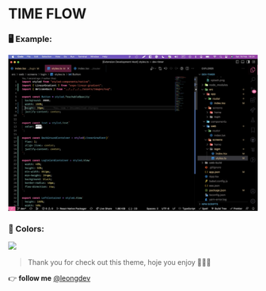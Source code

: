 # TIME FLOW

### 🖥 Example:
![](images/background.png)

### 🎨 Colors:
![](images/colors.png)

> Thank you for check out this theme, hoje you enjoy 💜🚀🤘

👉  **follow me** [@leongdev](https://leongdev.com/)
